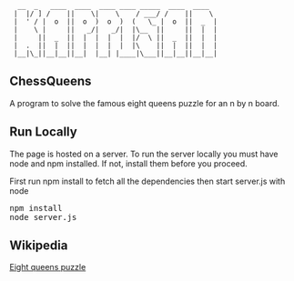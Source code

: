       __  _   ____  ____  ____ ____ _____  ____  ____  
     |  |/ ] /    ||    \|    \    / ___/ /    ||    \ 
     |  ' / |  o  ||  o  )  o  )  (   \_ |  o  ||  _  |
     |    \ |     ||   _/|   _/|  |\__  ||     ||  |  |
     |     ||  _  ||  |  |  |  |  |/  \ ||  _  ||  |  |
     |  .  ||  |  ||  |  |  |  |  |\    ||  |  ||  |  |
     |__|\_||__|__||__|  |__| |____|\___||__|__||__|__|
                                                              
## ChessQueens

A program to solve the famous eight queens puzzle for an n by n board.

## Run Locally

The page is hosted on a server. To run the server locally you must have node and npm installed. If not, install them before you proceed.

First run npm install to fetch all the dependencies then start server.js with node

<pre>
npm install
node server.js
</pre>

## Wikipedia

[Eight queens puzzle](https://en.wikipedia.org/wiki/Eight_queens_puzzle)